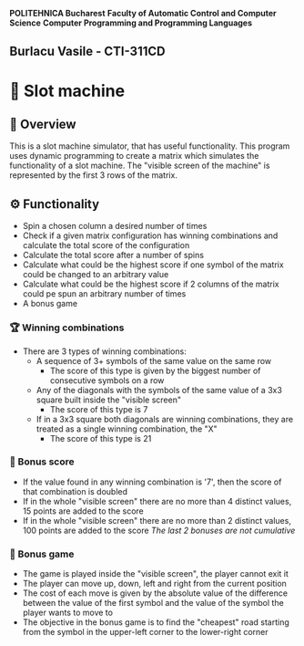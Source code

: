 **POLITEHNICA Bucharest**
**Faculty of Automatic Control and Computer Science**
**Computer Programming and Programming Languages**

Burlacu Vasile - CTI-311CD
---

# :book: Slot machine

## :scroll: Overview
This is a slot machine simulator, that has useful functionality. This program uses dynamic programming to create a matrix which simulates the functionality of a slot machine. The "visible screen of the machine" is represented by the first 3 rows of the matrix.


## :gear: Functionality
- Spin a chosen column a desired number of times
- Check if a given matrix configuration has winning combinations and calculate the total score of the configuration
- Calculate the total score after a number of spins
- Calculate what could be the highest score if one symbol of the matrix could be changed to an arbitrary value
- Calculate what could be the highest score if 2 columns of the matrix could pe spun an arbitrary number of times
- A bonus game

### :trophy: Winning combinations
- There are 3 types of winning combinations:
    - A sequence of 3+ symbols of the same value on the same row
        - The score of this type is given by the biggest number of consecutive symbols on a row
    - Any of the diagonals with the symbols of the same value of a 3x3 square built inside the "visible screen"
        - The score of this type is 7
    - If in a 3x3 square both diagonals are winning combinations, they are treated as a single winning combination, the "X"
        - The score of this type is 21

### :gift: Bonus score
- If the value found in any winning combination is '7', then the score of that combination is doubled
- If in the whole "visible screen" there are no more than 4 distinct values, 15 points are added to the score
- If in the whole "visible screen" there are no more than 2 distinct values, 100 points are added to the score
*The last 2 bonuses are not cumulative*

### :rocket: Bonus game
- The game is played inside the "visible screen", the player cannot exit it
- The player can move up, down, left and right from the current position
- The cost of each move is given by the absolute value of the difference between the value of the first symbol and the value of the symbol the player wants to move to
- The objective in the bonus game is to find the "cheapest" road starting from the symbol in the upper-left corner to the lower-right corner
